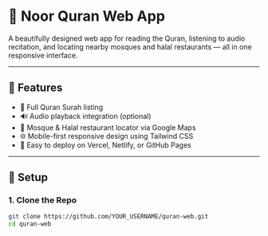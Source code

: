 # 🌙 Noor Quran Web App

A beautifully designed web app for reading the Quran, listening to audio recitation, and locating nearby mosques and halal restaurants — all in one responsive interface.

---

## 📱 Features

- 📖 Full Quran Surah listing
- 🔊 Audio playback integration (optional)
- 📍 Mosque & Halal restaurant locator via Google Maps
- 🌐 Mobile-first responsive design using Tailwind CSS
- 🚀 Easy to deploy on Vercel, Netlify, or GitHub Pages

---

## 🔧 Setup

### 1. Clone the Repo

```bash
git clone https://github.com/YOUR_USERNAME/quran-web.git
cd quran-web
